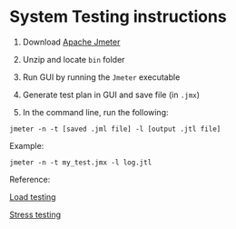 # System Testing instructions

1. Download [Apache Jmeter](https://jmeter.apache.org/download_jmeter.cgi)

2. Unzip and locate `bin` folder

3. Run GUI by running the `Jmeter` executable

4. Generate test plan in GUI and save file (in `.jmx`)

5. In the command line, run the following:

```shell
jmeter -n -t [saved .jml file] -l [output .jtl file]
```

Example:

```shell
jmeter -n -t my_test.jmx -l log.jtl
```

Reference:

[Load testing](https://medium.com/slalom-build/load-testing-in-a-nutshell-7f7568811217)

[Stress testing](https://www.blazemeter.com/blog/stress-testing-with-jmeter-and-blazemeter-a-tutorial)